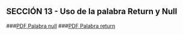 ## SECCIÓN 13 - Uso de la palabra Return y Null
###[PDF Palabra null](./11-01-PalabraReturnVoidNull-palabra-null-CFJ.pdf)
###[PDF Palabra return](./11-01-PalabraReturnVoidNull-palabra-return-CFJ.pdf)

